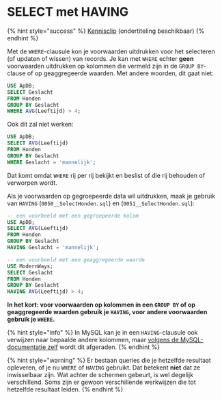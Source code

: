 # SELECT met HAVING

{% hint style="success" %}
[Kennisclip](https://youtu.be/HY33DT72jpo) \(ondertiteling beschikbaar\)
{% endhint %}

Met de `WHERE`-clausule kon je voorwaarden uitdrukken voor het selecteren \(of updaten of wissen\) van records. Je kan met `WHERE` echter **geen** voorwaarden uitdrukken op kolommen die vermeld zijn in de `GROUP BY`-clause of op geaggregeerde waarden. Met andere woorden, dit gaat niet:

```sql
USE ApDB;
SELECT Geslacht
FROM Honden
GROUP BY Geslacht
WHERE AVG(Leeftijd) > 4;
```

Ook dit zal niet werken:

```sql
USE ApDB;
SELECT AVG(Leeftijd)
FROM Honden
GROUP BY Geslacht
WHERE Geslacht = 'mannelijk';
```

Dat komt omdat `WHERE` rij per rij bekijkt en beslist of die rij behouden of verworpen wordt.

Als je voorwaarden op gegroepeerde data wil uitdrukken, maak je gebruik van `HAVING` \(`0050__SelectHonden.sql`\) en \(`0051__SelectHonden.sql`\):

```sql
-- een voorbeeld met een gegroepeerde kolom
USE ApDB;
SELECT AVG(Leeftijd)
FROM Honden
GROUP BY Geslacht
HAVING Geslacht = 'mannelijk';
```

```sql
-- een voorbeeld met een geaggregeerde waarde
USE ModernWays;
SELECT Geslacht
FROM Honden
GROUP BY Geslacht
HAVING AVG(Leeftijd) > 4;
```

**In het kort: voor voorwaarden op kolommen in een `GROUP BY` of op geaggregeerde waarden gebruik je `HAVING`, voor andere voorwaarden gebruik je `WHERE`.**

{% hint style="info" %}
In MySQL kan je in een `HAVING`-clausule ook verwijzen naar bepaalde andere kolommen, maar [volgens de MySQL-documentatie zelf](https://dev.mysql.com/doc/refman/8.0/en/select.html) wordt dit afgeraden.
{% endhint %}

{% hint style="warning" %}
Er bestaan queries die je hetzelfde resultaat opleveren, of je nu `WHERE` of `HAVING` gebruikt. Dat betekent **niet** dat ze inwisselbaar zijn. Wat achter de schermen gebeurt, is wel degelijk verschillend. Soms zijn er gewoon verschillende werkwijzen die tot hetzelfde resultaat leiden.
{% endhint %}

